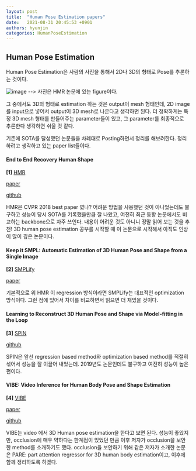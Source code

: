 ```yaml
---
layout: post
title:  "Human Pose Estimation papers"
date:   2021-08-31 20:45:53 +0901
authors: hyunjin
categories: HumanPoseEstimation
---
```


## Human Pose Estimation

Human Pose Estimation은 사람의 사진을 통해서 2D나 3D의 형태로 Pose를 추론하는 것이다. 

![image](https://user-images.githubusercontent.com/42258047/131500581-a79e35bd-3b2c-44b3-8855-301209b728b1.png)
--> 사진은 HMR 논문에 있는 figure이다. 

그 중에서도 3D의 형태로 estimation 하는 것은 output이 mesh 형태인데, 2D image를 input으로 넣어서 output이 3D mesh로 나온다고 생각하면 된다. 
더 정확하게는 특정 3D mesh 형태를 만들어주는 parameter들이 있고, 그 parameter를 최종적으로 추론한다 생각하면 쉬울 것 같다. 



기존에 SOTA를 달성했던 논문들을 차례대로 Posting하면서 정리를 해보려한다.
정리하려고 생각하고 있는 paper list들이다.

#### End to End Recovery Human Shape
__[1]__ [HMR]() 

[paper](https://arxiv.org/abs/1712.06584)

[github](https://github.com/akanazawa/hmr)

HMR은 CVPR 2018 best paper 였나? 어려운 방법을 사용했던 것이 아니었는데도 불구하고 성능이 당시 SOTA를 기록했을만큼 잘 나왔고, 여전히 최근 동향 논문에서도 비교하는 backbone으로 자주 쓰인다. 
내용이 어려운 것도 아니니 정말 읽어 보는 것을 추천! 3D human pose estimation 공부를 시작할 때 이 논문으로 시작해서 아직도 인상이 많이 깊은 논문이다. 

#### Keep it SMPL: Automatic Estimation of 3D Human Pose and Shape from a Single Image
__[2]__ [SMPLify]()

[paper](https://smplify.is.tue.mpg.de/)

기본적으로 위 HMR 이 regression 방식이라면 SMPLify는 대표적인 optimization 방식이다. 그런 점에 있어서 차이를 비교하면서 읽으면 더 재밌을 것이다. 

#### Learning to Reconstruct 3D Human Pose and Shape via Model-fitting in the Loop
__[3]__ [SPIN]()

[github](https://github.com/nkolot/SPIN)

SPIN은 앞선 regression based method와 optimization based method를 적절히 섞어서 성능을 잘 이끌어 내었는데.
2019년도 논문인데도 불구하고 여전히 성능이 높은 편이다. 

#### VIBE: Video Inference for Human Body Pose and Shape Estimation
__[4]__ [VIBE]()

[paper](https://arxiv.org/abs/1912.05656)

[github](https://github.com/mkocabas/VIBE)

VIBE는 video 에서 3D Human pose estimation을 한다고 보면 된다. 성능이 좋았지만, occlusion에 매우 약하다는 한계점이 있었던 만큼 이후 저자가 occlusion을 보안한 method를 소개하기도 했다. 
occlusion을 보안하기 위해 같은 저자가 소개한 논문은 PARE: part attention regressor for 3D human body estimation이고, 이후에 함께 정리하도록 하겠다. 

